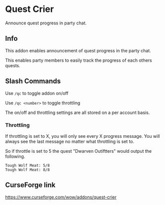 # Quest Crier
Announce quest progress in party chat.

## Info

This addon enables announcement of quest progress in the party chat.

This enables party members to easily track the progress of each others quests. 

## Slash Commands

Use `/qc` to toggle addon on/off

Use `/qc <number>` to toggle throttling

The on/off and throttling settings are all stored on a per account basis.

### Throttling
If throttling is set to X, you will only see every X progress message. You will always see the last message no matter what throttling is set to.

So if throttle is set to 5 the quest "Dwarven Outiftters" would output the following.

    Tough Wolf Meat: 5/8
    Tough Wolf Meat: 8/8

## CurseForge link
https://www.curseforge.com/wow/addons/quest-crier
